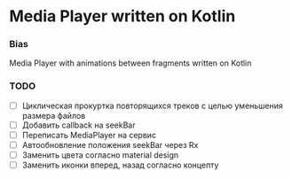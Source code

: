 # Media Player written on Kotlin

### Bias

Media Player with animations between fragments written on Kotlin

### TODO

- [ ] Циклическая прокуртка повторящихся треков с целью уменьшения размера файлов
- [ ] Добавить callback на seekBar
- [ ] Переписать MediaPlayer на сервис
- [ ] Автообновление положения seekBar через Rx
- [ ] Заменить цвета согласно material design
- [ ] Заменить иконки вперед, назад согласно концепту
